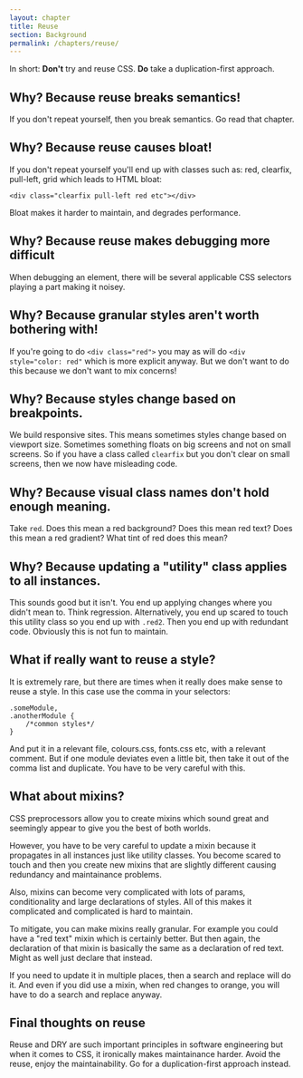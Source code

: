 ```yaml
---
layout: chapter
title: Reuse
section: Background
permalink: /chapters/reuse/
---
```


In short: **Don't** try and reuse CSS. **Do** take a duplication-first approach.

## Why? Because reuse breaks semantics!

If you don't repeat yourself, then you break semantics. Go read that chapter.

## Why? Because reuse causes bloat!

If you don't repeat yourself you'll end up with classes such as: red, clearfix, pull-left, grid which leads to HTML bloat:

	<div class="clearfix pull-left red etc"></div>

Bloat makes it harder to maintain, and degrades performance.

## Why? Because reuse makes debugging more difficult

When debugging an element, there will be several applicable CSS selectors playing a part making it noisey.

## Why? Because granular styles aren't worth bothering with!

If you're going to do `<div class="red">` you may as will do `<div style="color: red"` which is more explicit anyway. But we don't want to do this because we don't want to mix concerns!

## Why? Because styles change based on breakpoints.

We build responsive sites. This means sometimes styles change based on viewport size. Sometimes something floats on big screens and not on small screens. So if you have a class called `clearfix` but you don't clear on small screens, then we now have misleading code.

## Why? Because visual class names don't hold enough meaning.

Take `red`. Does this mean a red background? Does this mean red text? Does this mean a red gradient? What tint of red does this mean?

## Why? Because updating a "utility" class applies to all instances.

This sounds good but it isn't. You end up applying changes where you didn't mean to. Think regression. Alternatively, you end up scared to touch this utility class so you end up with `.red2`. Then you end up with redundant code. Obviously this is not fun to maintain.

## What if really want to reuse a style?

It is extremely rare, but there are times when it really does make sense to reuse a style. In this case use the comma in your selectors:

	.someModule,
	.anotherModule {
		/*common styles*/
	}

And put it in a relevant file, colours.css, fonts.css etc, with a relevant comment. But if one module deviates even a little bit, then take it out of the comma list and duplicate. You have to be very careful with this.

## What about mixins?

CSS preprocessors allow you to create mixins which sound great and seemingly appear to give you the best of both worlds.

However, you have to be very careful to update a mixin because it propagates in all instances just like utility classes. You become scared to touch and then you create new mixins that are slightly different causing redundancy and maintainance problems.

Also, mixins can become very complicated with lots of params, conditionality and large declarations of styles. All of this makes it complicated and complicated is hard to maintain.

To mitigate, you can make mixins really granular. For example you could have a "red text" mixin which is certainly better. But then again, the declaration of that mixin is basically the same as a declaration of red text. Might as well just declare that instead.

If you need to update it in multiple places, then a search and replace will do it. And even if you did use a mixin, when red changes to orange, you will have to do a search and replace anyway.

## Final thoughts on reuse

Reuse and DRY are such important principles in software engineering but when it comes to CSS, it ironically makes maintainance harder. Avoid the reuse, enjoy the maintainability. Go for a duplication-first approach instead.